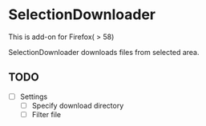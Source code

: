 # SelectionDownloader

This is add-on for Firefox( > 58)

SelectionDownloader downloads files from selected area.


## TODO

* [ ] Settings
	* [ ] Specify download directory
	* [ ] Filter file
